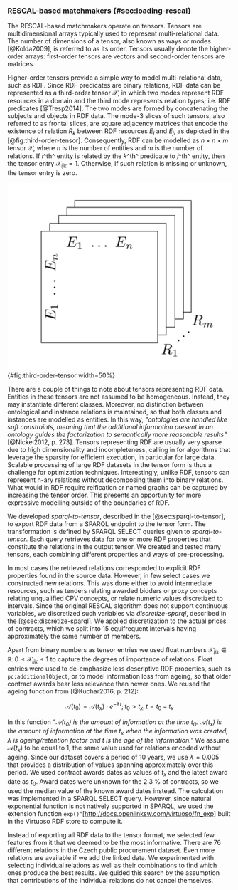 ### RESCAL-based matchmakers {#sec:loading-rescal}

The RESCAL-based matchmakers operate on tensors.
Tensors are multidimensional arrays typically used to represent multi-relational data.
The number of dimensions of a tensor, also known as ways or modes [@Kolda2009], is referred to as its order.
Tensors usually denote the higher-order arrays: first-order tensors are vectors and second-order tensors are matrices.

<!--
Further formalization of tensors (add if needed for the further explanations):

- Don't use "rank", since it is also used for the number of rows of the latent factor matrix $A$ (and the dimensions of the latent factor tensor $\mathcal{R}$).

$\mathcal{X}_{k}$ is a $k$-th frontal slice of tensor $\mathcal{X}$

Third-order tensor $\mathcal{X} \in \mathbb{R}^{I \times J \times K}$.

Adjacency tensors
Slices: two-dimensional subarrays/sections of tensors (i.e. matrices)
- Frontal slices of tensors correspond to adjacency matrices of given predicates.
  - $\mathcal{X}_{::k}$
  - There are horizontal, lateral, and frontal slices.
Fibers: one-dimensional subarrays of tensors (i.e. vectors)
- Fibers fix all tensor indices but one.
-->

<!-- Tensor representation of RDF -->

Higher-order tensors provide a simple way to model multi-relational data, such as RDF.
Since RDF predicates are binary relations, RDF data can be represented as a third-order tensor $\mathcal{X}$, in which two modes represent RDF resources in a domain and the third mode represents relation types; i.e. RDF predicates [@Tresp2014].
The two modes are formed by concatenating the subjects and objects in RDF data.
The mode-3 slices of such tensors, also referred to as frontal slices, are square adjacency matrices that encode the existence of relation $R_{k}$ between RDF resources $E_{i}$ and $E_{j}$, as depicted in the [@fig:third-order-tensor]. <!-- _b -->
Consequently, RDF can be modelled as $n \times n \times m$ tensor $\mathcal{X}$, where $n$ is the number of entities and $m$ is the number of relations.
If $i$^th^ entity is related by the $k$^th^ predicate to $j$^th^ entity, then the tensor entry $\mathcal{X}_{ijk} = 1$.
Otherwise, if such relation is missing or unknown, the tensor entry is zero.

![Frontal slices of a third-order tensor, adopted from @Nickel2011](img/third_order_tensor.png){#fig:third-order-tensor width=50%}

There are a couple of things to note about tensors representing RDF data.
Entities in these tensors are not assumed to be homogeneous.
Instead, they may instantiate different classes.
Moreover, no distinction between ontological and instance relations is maintained, so that both classes and instances are modelled as entities.
In this way, *"ontologies are handled like soft constraints, meaning that the additional information present in an ontology guides the factorization to semantically more reasonable results"* [@Nickel2012, p. 273].
Tensors representing RDF are usually very sparse due to high dimensionality and incompleteness, calling in for algorithms that leverage the sparsity for efficient execution, in particular for large data.
Scalable processing of large RDF datasets in the tensor form is thus a challenge for optimization techniques.
Interestingly, unlike RDF, tensors can represent n-ary relations without decomposing them into binary relations.
What would in RDF require reification or named graphs can be captured by increasing the tensor order.
This presents an opportunity for more expressive modelling outside of the boundaries of RDF.

We developed *sparql-to-tensor*, described in the [@sec:sparql-to-tensor], to export RDF data from a SPARQL endpoint to the tensor form.
The transformation is defined by SPARQL SELECT queries given to *sparql-to-tensor*.
Each query retrieves data for one or more RDF properties that constitute the relations in the output tensor.
We created and tested many tensors, each combining different properties and ways of pre-processing.

In most cases the retrieved relations corresponded to explicit RDF properties found in the source data.
However, in few select cases we constructed new relations.
This was done either to avoid intermediate resources, such as tenders relating awarded bidders or proxy concepts relating unqualified CPV concepts, or relate numeric values discretized to intervals.
Since the original RESCAL algorithm does not support continuous variables, we discretized such variables via *discretize-sparql*, described in the [@sec:discretize-sparql].
We applied discretization to the actual prices of contracts, which we split into 15 equifrequent intervals having approximately the same number of members.

Apart from binary numbers as tensor entries we used float numbers $\mathcal{X}_{ijk} \in \mathbb{R} \colon 0 \leq \mathcal{X}_{ijk} \leq 1$ to capture the degrees of importance of relations.
Float entries were used to de-emphasize less descriptive RDF properties, such as `pc:additionalObject`, or to model information loss from ageing, so that older contract awards bear less relevance than newer ones.
We reused the ageing function from [@Kuchar2016, p. 212]:

$$\mathcal{A}(t_{0}) = \mathcal{A}(t_{x}) \cdot e^{-\lambda t}; t_{0} > t_{x}, t = t_{0} - t_{x}$$

In this function *"$\mathcal{A}(t_{0})$ is the amount of information at the time $t_{0}$. $\mathcal{A}(t_{x})$ is the amount of information at the time $t_{x}$ when the information was created, $\lambda$ is ageing/retention factor and $t$ is the age of the information."*
We assume $\mathcal{A}(t_{x})$ to be equal to 1, the same value used for relations encoded without ageing.
Since our dataset covers a period of 10 years, we use $\lambda = 0.005$ that provides a distribution of values spanning approximately over this period.
We used contract awards dates as values of $t_{x}$ and the latest award date as $t_{0}$.
Award dates were unknown for the 2.3 % of contracts, so we used the median value of the known award dates instead.
The calculation was implemented in a SPARQL SELECT query.
However, since natural exponential function is not natively supported in SPARQL, we used the extension function `exp()`^[<http://docs.openlinksw.com/virtuoso/fn_exp>] built in the Virtuoso RDF store to compute it.

<!-- Feature selection

`:awardedBidder` (i.e. pc:awardedTender/pc:bidder, weighted by pc:awardDate)
`pc:mainObject`
`pc:additionalObject`
`skos:closeMatch`
`skos:related`
`skos:broaderTransitive`
`rov:orgActivity`
-->

Instead of exporting all RDF data to the tensor format, we selected few features from it that we deemed to be the most informative.
There are 76 different relations in the Czech public procurement dataset.
Even more relations are available if we add the linked data.
We experimented with selecting individual relations as well as their combinations to find which ones produce the best results.
We guided this search by the assumption that contributions of the individual relations do not cancel themselves.
